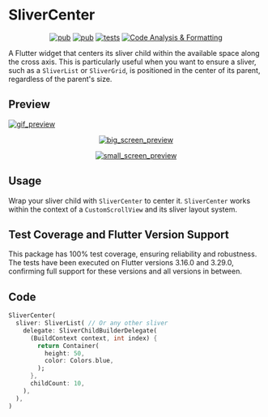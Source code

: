 # SliverCenter
<p align="center">
  <a href="https://pub.dev/packages/sliver_center"><img src="https://img.shields.io/pub/v/sliver_center" alt="pub"></a>
  <a href="https://app.codecov.io/github/DemienIlnutskiy/flutter_sliver_center"><img src="https://img.shields.io/codecov/c/github/DemienIlnutskiy/flutter_sliver_center?color=" alt="pub"></a>
  <a href="https://github.com/DemienIlnutskiy/flutter_sliver_center/actions/workflows/generate_code_coverate.yaml"><img src="https://img.shields.io/github/actions/workflow/status/DemienIlnutskiy/flutter_sliver_center/generate_code_coverate.yaml?event=push&branch=main&label=tests&logo=github" alt="tests"></a>
  <a href="https://github.com/DemienIlnutskiy/flutter_sliver_center/actions/workflows/ci.yaml">
    <img src="https://img.shields.io/github/actions/workflow/status/DemienIlnutskiy/flutter_sliver_center/ci.yaml?event=pull_request&label=Code%20Analysis%20%26%20Formatting&logo=github" 
        alt="Code Analysis & Formatting">
  </a>
</p>

A Flutter widget that centers its sliver child within the available space along the cross axis.  This is particularly useful when you want to ensure a sliver, such as a `SliverList` or `SliverGrid`, is positioned in the center of its parent, regardless of the parent's size.

## Preview

<a href="https://github.com/DemienIlnutskiy/flutter_sliver_center/blob/main/assets/read_me/sliver_center_preview.gif">
  <img src="https://raw.githubusercontent.com/DemienIlnutskiy/flutter_sliver_center/main/assets/read_me/sliver_center_preview.gif" alt="gif_preview">
</a>

<p align="center">
  <a href="https://github.com/DemienIlnutskiy/flutter_sliver_center/blob/main/assets/read_me/big_screen_preview.png">
    <img src="https://raw.githubusercontent.com/DemienIlnutskiy/flutter_sliver_center/main/assets/read_me/big_screen_preview.png" alt="big_screen_preview">
  </a>
</p>

<p align="center">
  <a href="https://github.com/DemienIlnutskiy/flutter_sliver_center/blob/main/assets/read_me/small_screen_preview.png">
    <img src="https://raw.githubusercontent.com/DemienIlnutskiy/flutter_sliver_center/main/assets/read_me/small_screen_preview.png" alt="small_screen_preview">
  </a>
</p>

## Usage

Wrap your sliver child with `SliverCenter` to center it.  `SliverCenter` works within the context of a `CustomScrollView` and its sliver layout system.


## Test Coverage and Flutter Version Support

This package has 100% test coverage, ensuring reliability and robustness. The tests have been executed on Flutter versions 3.16.0 and 3.29.0, confirming full support for these versions and all versions in between.

## Code

```dart
SliverCenter(
  sliver: SliverList( // Or any other sliver
    delegate: SliverChildBuilderDelegate(
      (BuildContext context, int index) {
        return Container(
          height: 50,
          color: Colors.blue,
        );
      },
      childCount: 10,
    ),
  ),
)
```
